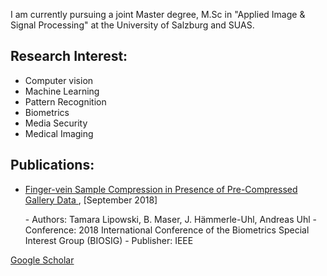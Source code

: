 
 I am currently pursuing a joint Master degree, M.Sc in "Applied Image & Signal Processing" at the University of Salzburg and SUAS.

## Research Interest:

 - Computer vision
 - Machine Learning 
 - Pattern Recognition
 - Biometrics
 - Media Security
 - Medical Imaging

## Publications:
 
- [Finger-vein Sample Compression in Presence of Pre-Compressed Gallery Data ](https://ieeexplore.ieee.org/abstract/document/8553484/) , [September 2018]

	 <p> 
	 - Authors: Tamara Lipowski, B. Maser, J. Hämmerle-Uhl, Andreas Uhl
	 - Conference: 2018 International Conference of the Biometrics Special Interest Group (BIOSIG)
	 - Publisher: IEEE
	 </p>


 
 
 [Google Scholar](https://scholar.google.at/citations?user=guMbN5oAAAAJ&hl=de)
 
 
 
 
 
<!---


You can use the [editor on GitHub](https://github.com/BMaser/bmaser.github.io/edit/master/README.md) to maintain and preview the content for your website in Markdown files.

Whenever you commit to this repository, GitHub Pages will run [Jekyll](https://jekyllrb.com/) to rebuild the pages in your site, from the content in your Markdown files.

### Markdown

Markdown is a lightweight and easy-to-use syntax for styling your writing. It includes conventions for






```markdown
Syntax highlighted code block

# Header 1
## Header 2
### Header 3

- Bulleted
- List

1. Numbered
2. List

**Bold** and _Italic_ and `Code` text

[Link](url) and ![Image](src)
```

For more details see [GitHub Flavored Markdown](https://guides.github.com/features/mastering-markdown/).

### Jekyll Themes

Your Pages site will use the layout and styles from the Jekyll theme you have selected in your [repository settings](https://github.com/BMaser/bmaser.github.io/settings). The name of this theme is saved in the Jekyll `_config.yml` configuration file.

### Support or Contact

Having trouble with Pages? Check out our [documentation](https://help.github.com/categories/github-pages-basics/) or [contact support](https://github.com/contact) and we’ll help you sort it out.

-->
